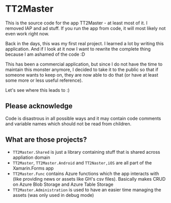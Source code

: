 # TT2Master

This is the source code for the app TT2Master - at least most of it.
I removed IAP and ad stuff. If you run the app from code, it will most likely not even work right now.

Back in the days, this was my first real project. I learned a lot by writing this application. And if I look at it now I want to rewrite the complete thing because I am ashamed of the code :D

This has been a commercial application, but since I do not have the time to maintain this monster anymore, I decided to take it to the public so that if someone wants to keep on, they are now able to do that (or have at least some more or less useful reference).

Let's see where this leads to :)

## Please acknowledge
Code is disastrous in all possible ways and it may contain code comments and variable names which should not be read from children.

## What are those projects?

- `TT2Master.Shared` is just a library containing stuff that is shared across appliation domain
- `TT2Master`, `TT2Master.Android` and `TT2Naster,iOS` are all part of the Xamarin.Forms app
- `TT2Master.Func` contains Azure functions which the app interacts with (like providing news or assets like GH's csv files). Basically makes CRUD on Azure Blob Storage and Azure Table Storage
- `TT2Master.Administration` is used to have an easier time managing the assets (was only used in debug mode)